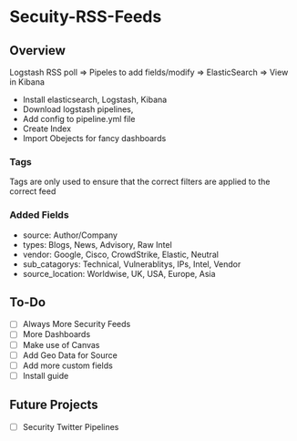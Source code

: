 # Secuity-RSS-Feeds

## Overview

Logstash RSS poll => Pipeles to add fields/modify => ElasticSearch => View in Kibana

- Install elasticsearch, Logstash, Kibana
- Download logstash pipelines,
- Add config to pipeline.yml file
- Create Index
- Import Obejects for fancy dashboards

### Tags
Tags are only used to ensure that the correct filters are applied to the correct feed

### Added Fields

- source: Author/Company
- types: Blogs, News, Advisory, Raw Intel
- vendor: Google, Cisco, CrowdStrike, Elastic, Neutral 
- sub_catagorys: Technical, Vulnerablitys, IPs, Intel, Vendor
- source_location: Worldwise, UK, USA, Europe, Asia

## To-Do
- [ ] Always More Security Feeds
- [ ] More Dashboards
- [ ] Make use of Canvas
- [ ] Add Geo Data for Source
- [ ] Add more custom fields
- [ ] Install guide

## Future Projects 
- [ ] Security Twitter Pipelines
